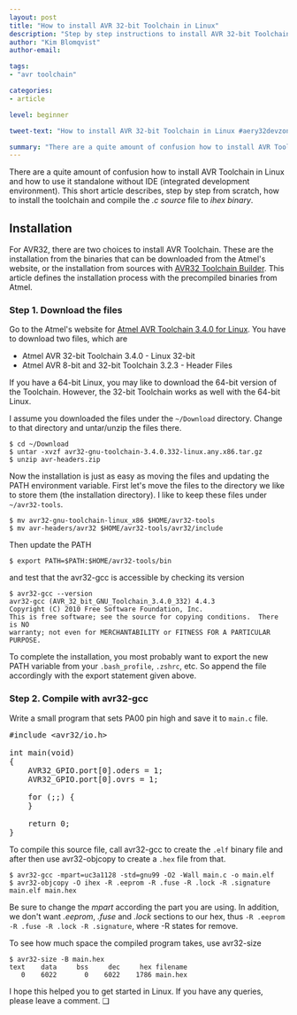 ```yaml
---
layout: post
title: "How to install AVR 32-bit Toolchain in Linux"
description: "Step by step instructions to install AVR 32-bit Toolchain"
author: "Kim Blomqvist"
author-email:

tags:
- "avr toolchain"

categories:
- article

level: beginner

tweet-text: "How to install AVR 32-bit Toolchain in Linux #aery32devzone"

summary: "There are a quite amount of confusion how to install AVR Toolchain in Linux and how to use it standalone without IDE. To make this process easier I decided to describe the installation process step by step"
---
```


There are a quite amount of confusion how to install AVR Toolchain in Linux and how to use it standalone without IDE (integrated development environment). This short article describes, step by step from scratch, how to install the toolchain and compile the *.c source* file to *ihex binary*.

## Installation

For AVR32, there are two choices to install AVR Toolchain. These are the installation from the binaries that can be downloaded from the Atmel's website, or the installation from sources with [AVR32 Toolchain Builder](https://github.com/jsnyder/avr32-toolchain). This article defines the installation process with the precompiled binaries from Atmel.

### Step 1. Download the files

Go to the Atmel's website for [Atmel AVR Toolchain 3.4.0 for Linux](http://www.atmel.com/tools/ATMELAVRTOOLCHAINFORLINUX.aspx). You have to download two files, which are

- Atmel AVR 32-bit Toolchain 3.4.0 - Linux 32-bit
- Atmel AVR 8-bit and 32-bit Toolchain 3.2.3 - Header Files

If you have a 64-bit Linux, you may like to download the 64-bit version of the Toolchain. However, the 32-bit Toolchain works as well with the 64-bit Linux.

I assume you downloaded the files under the `~/Download` directory. Change to that directory and untar/unzip the files there.

    $ cd ~/Download
    $ untar -xvzf avr32-gnu-toolchain-3.4.0.332-linux.any.x86.tar.gz
    $ unzip avr-headers.zip

Now the installation is just as easy as moving the files and updating the PATH environment variable. First let's move the files to the directory we like to store them (the installation directory). I like to keep these files under `~/avr32-tools`.

    $ mv avr32-gnu-toolchain-linux_x86 $HOME/avr32-tools
    $ mv avr-headers/avr32 $HOME/avr32-tools/avr32/include

Then update the PATH

    $ export PATH=$PATH:$HOME/avr32-tools/bin

and test that the avr32-gcc is accessible by checking its version

    $ avr32-gcc --version
    avr32-gcc (AVR_32_bit_GNU_Toolchain_3.4.0_332) 4.4.3
    Copyright (C) 2010 Free Software Foundation, Inc.
    This is free software; see the source for copying conditions.  There is NO
    warranty; not even for MERCHANTABILITY or FITNESS FOR A PARTICULAR PURPOSE.

To complete the installation, you most probably want to export the new PATH variable from your `.bash_profile`, `.zshrc`, etc. So append the file accordingly with the export statement given above.

### Step 2. Compile with avr32-gcc

Write a small program that sets PA00 pin high and save it to `main.c` file.

<pre class="prettyprint lang-c">
#include &lt;avr32/io.h&gt;

int main(void)
{
	AVR32_GPIO.port[0].oders = 1;
	AVR32_GPIO.port[0].ovrs = 1;

	for (;;) {
	}

	return 0;
}
</pre>

To compile this source file, call avr32-gcc to create the `.elf` binary file and after then use avr32-objcopy to create a `.hex` file from that.

    $ avr32-gcc -mpart=uc3a1128 -std=gnu99 -O2 -Wall main.c -o main.elf
    $ avr32-objcopy -O ihex -R .eeprom -R .fuse -R .lock -R .signature main.elf main.hex

Be sure to change the *mpart* according the part you are using. In addition, we don't want *.eeprom*, *.fuse* and *.lock* sections to our hex, thus `-R .eeprom -R .fuse -R .lock -R .signature`, where -R states for remove.

To see how much space the compiled program takes, use avr32-size

    $ avr32-size -B main.hex
    text    data     bss     dec     hex filename
       0    6022       0    6022    1786 main.hex

I hope this helped you to get started in Linux. If you have any queries, please leave a comment. &#10065;